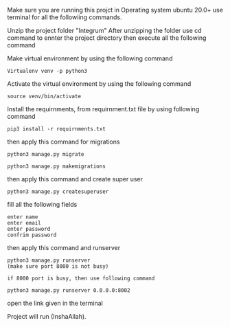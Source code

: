 Make sure you are running this projct in Operating system ubuntu 20.0+
use terminal for all the followiing commands.

Unzip the project folder "Integrum"
After unzipping the folder
use cd command to ennter the project directory
then execute all the following command


Make virtual environment by using the following command

    Virtualenv venv -p python3

Activate the virtual environment by using the following command

    source venv/bin/activate

Install the requirnments, from requirnment.txt file by using following command

    pip3 install -r requirnments.txt

then apply this command for migrations

    python3 manage.py migrate

    python3 manage.py makemigrations

then apply this command and create super user

    python3 manage.py createsuperuser

fill all the following fields

    enter name 
    enter email
    enter password
    confrim password

then apply this command and runserver

    python3 manage.py runserver 
    (make sure port 8000 is not busy)

    if 8000 port is busy, then use following command

    python3 manage.py runserver 0.0.0.0:8002

open the link given in the terminal 

Project will run (InshaAllah).
